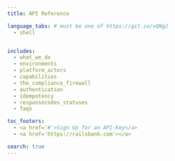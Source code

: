 ```yaml
---
title: API Reference

language_tabs: # must be one of https://git.io/vQNgJ
  - shell


includes:
  - what_we_do
  - environments
  - platform_actors
  - capabilities
  - the_compliance_firewall
  - authentication
  - idempotency
  - responsecodes_statuses
  - faqs

toc_footers:
  - <a href='#'>Sign Up for an API-Key</a>
  - <a href='https://railsbank.com'></a>

search: true
---
```

